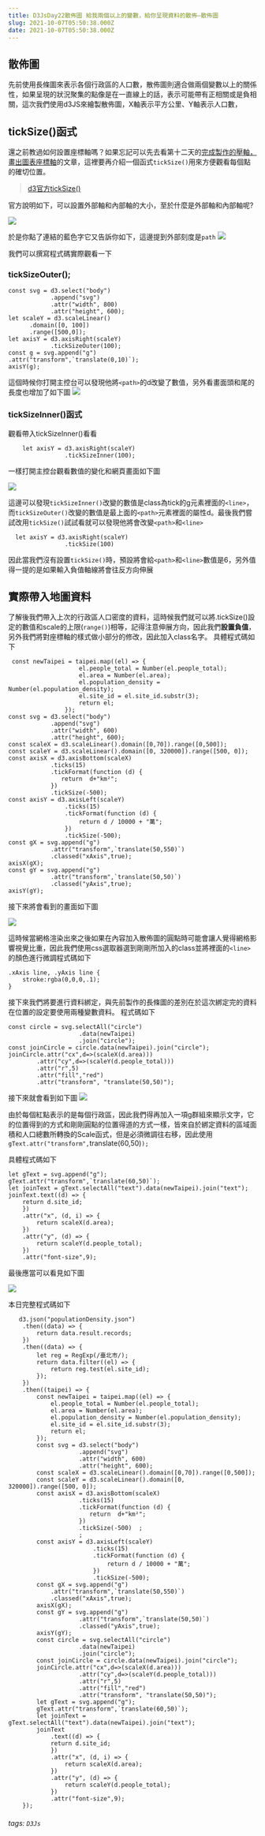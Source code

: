 ```yaml
---
title: D3JsDay22散佈圖 給我兩個以上的變數，給你呈現資料的散佈—散佈圖
slug: 2021-10-07T05:50:38.000Z
date: 2021-10-07T05:50:38.000Z
---
```




## 散佈圖

先前使用長條圖來表示各個行政區的人口數，散佈圖則適合做兩個變數以上的關係性，如果呈現的狀況聚集的點像是在一直線上的話，表示可能帶有正相關或是負相關，這次我們使用d3JS來繪製散佈圖，X軸表示平方公里、Y軸表示人口數，

## tickSize()函式

還之前教過如何設置座標軸嗎？如果忘記可以先去看第十二天的[完成製作的壓軸，畫出圖表座標軸](https://ithelp.ithome.com.tw/articles/10273251)的文章，這裡要再介紹一個函式`tickSize()`用來方便觀看每個點的確切位置。

> [d3官方tickSize()](https://github.com/d3/d3-axis/blob/v3.0.0/README.md#axis_tickSize)
> 


官方說明如下，可以設置外部軸和內部軸的大小，至於什麼是外部軸和內部軸呢?

![](https://i.imgur.com/ui9BjrM.png)

於是你點了連結的藍色字它又告訴你如下，這邊提到外部刻度是`path`
![](https://i.imgur.com/zEwibCg.png)

我們可以撰寫程式碼實際觀看一下

### tickSizeOuter();

```javascript{numberLines: true}
const svg = d3.select("body")
            .append("svg")
            .attr("width", 800)
            .attr("height", 600);
let scaleY = d3.scaleLinear()
      .domain([0, 100])
      .range([500,0]);
let axisY = d3.axisRight(scaleY)
            .tickSizeOuter(100);
const g = svg.append("g")
.attr("transform",`translate(0,10)`);
axisY(g);
```
這個時候你打開主控台可以發現他將`<path>`的d改變了數值，另外看畫面頭和尾的長度也增加了如下圖
![](https://i.imgur.com/3QPriaB.png)
### tickSizeInner()函式

觀看帶入tickSizeInner()看看
```javascript{numberLines: true}
    let axisY = d3.axisRight(scaleY)
                .tickSizeInner(100);
```
一樣打開主控台觀看數值的變化和網頁畫面如下圖

![](https://i.imgur.com/fQuiFvV.png)

這邊可以發現`tickSizeInner()`改變的數值是class為tick的g元素裡面的`<line>`，而`tickSizeOuter()`改變的數值是最上面的`<path>`元素裡面的屬性d。最後我們嘗試改用`tickSize()`試試看就可以發現他將會改變`<path>`和`<line>`

```javascript{numberLines: true}
  let axisY = d3.axisRight(scaleY)
                .tickSize(100)
```

因此當我們沒有設置`tickSize()`時，預設將會給`<path>`和`<line>`數值是6，另外值得一提的是如果輸入負值軸線將會往反方向伸展

## 實際帶入地圖資料
了解後我們帶入上次的行政區人口密度的資料，這時候我們就可以將.tickSize()設定的數值和scale的上限(`range()`)相等，記得注意伸展方向，因此我們**設置負值**，另外我們將對座標軸的樣式做小部分的修改，因此加入class名字。
具體程式碼如下
```javascript{numberLines: true}
 const newTaipei = taipei.map((el) => {
                    el.people_total = Number(el.people_total);
                    el.area = Number(el.area);
                    el.population_density = Number(el.population_density);
                    el.site_id = el.site_id.substr(3);
                    return el;
                });
const svg = d3.select("body")
            .append("svg")
            .attr("width", 600)
            .attr("height", 600);
const scaleX = d3.scaleLinear().domain([0,70]).range([0,500]);
const scaleY = d3.scaleLinear().domain([0, 320000]).range([500, 0]);
const axisX = d3.axisBottom(scaleX)
            .ticks(15)
            .tickFormat(function (d) { 
               return  d+"km²";
            })
            .tickSize(-500); 
const axisY = d3.axisLeft(scaleY)
                .ticks(15)
                .tickFormat(function (d) {
                    return d / 10000 + "萬";
                })
                .tickSize(-500); 
const gX = svg.append("g")
            .attr("transform",`translate(50,550)`)
            .classed("xAxis",true);
axisX(gX);
const gY = svg.append("g")
            .attr("transform",`translate(50,50)`)
            .classed("yAxis",true);
axisY(gY);
```
接下來將會看到的畫面如下圖

![](https://i.imgur.com/zBuJN9l.png)

這時候當網格渲染出來之後如果在內容加入散佈圖的圓點時可能會讓人覺得網格影響視覺比重，因此我們使用css選取器選到剛剛所加入的class並將裡面的`<line>`的顏色進行微調程式碼如下
```javascript{numberLines: true}
.xAxis line, .yAxis line {
    stroke:rgba(0,0,0,.1);
}
```

接下來我們將要進行資料綁定，與先前製作的長條圖的差別在於這次綁定完的資料在位置的設定要使用兩種變數資料。
程式碼如下
```javascript{numberLines: true}
const circle = svg.selectAll("circle")
                    .data(newTaipei)
                    .join("circle");
const joinCircle = circle.data(newTaipei).join("circle");
joinCircle.attr("cx",d=>(scaleX(d.area)))
        .attr("cy",d=>(scaleY(d.people_total)))
        .attr("r",5)
        .attr("fill","red")
        .attr("transform", "translate(50,50)");   
```

接下來就會看到如下圖
![](https://i.imgur.com/Y4eoiRn.png)

由於每個紅點表示的是每個行政區，因此我們得再加入一項g群組來顯示文字，它的位置得到的方式和剛剛圓點的位置得道的方式一樣，皆來自於綁定資料的區域面積和人口總數所轉換的Scale函式，但是必須微調往右移，因此使用` gText.attr("transform",`translate(60,50)`);`

具體程式碼如下
```javascript{numberLines: true}
let gText = svg.append("g");
gText.attr("transform",`translate(60,50)`);
let joinText = gText.selectAll("text").data(newTaipei).join("text");
joinText.text((d) => {
    return d.site_id;
    })
    .attr("x", (d, i) => {
        return scaleX(d.area);
    })
    .attr("y", (d) => {
        return scaleY(d.people_total);
    })
    .attr("font-size",9);
```

最後應當可以看見如下圖

![](https://i.imgur.com/SDnhzBC.png)






本日完整程式碼如下
```javascript{numberLines: true}
   d3.json("populationDensity.json")
    .then((data) => {
        return data.result.records;
    })
    .then((data) => {
        let reg = RegExp(/臺北市/);
        return data.filter((el) => {
            return reg.test(el.site_id);
        });
    })
    .then((taipei) => {
        const newTaipei = taipei.map((el) => {
            el.people_total = Number(el.people_total);
            el.area = Number(el.area);
            el.population_density = Number(el.population_density);
            el.site_id = el.site_id.substr(3);
            return el;
        });
        const svg = d3.select("body")
                    .append("svg")
                    .attr("width", 600)
                    .attr("height", 600);
        const scaleX = d3.scaleLinear().domain([0,70]).range([0,500]);
        const scaleY = d3.scaleLinear().domain([0, 320000]).range([500, 0]);
        const axisX = d3.axisBottom(scaleX)
                    .ticks(15)
                    .tickFormat(function (d) { 
                       return  d+"km²";
                    })
                    .tickSize(-500)  ; 
                    ;
        const axisY = d3.axisLeft(scaleY)
                        .ticks(15)
                        .tickFormat(function (d) {
                            return d / 10000 + "萬";
                        })
                        .tickSize(-500); 
        const gX = svg.append("g")
            .attr("transform",`translate(50,550)`)
            .classed("xAxis",true);
        axisX(gX);
        const gY = svg.append("g")
                    .attr("transform",`translate(50,50)`)
                    .classed("yAxis",true);
        axisY(gY);
        const circle = svg.selectAll("circle")
                    .data(newTaipei)
                    .join("circle");
        const joinCircle = circle.data(newTaipei).join("circle");
        joinCircle.attr("cx",d=>(scaleX(d.area)))
                    .attr("cy",d=>(scaleY(d.people_total)))
                    .attr("r",5)
                    .attr("fill","red")
                    .attr("transform", "translate(50,50)");            
        let gText = svg.append("g");
        gText.attr("transform",`translate(60,50)`);
        let joinText = gText.selectAll("text").data(newTaipei).join("text");
        joinText
            .text((d) => {
            return d.site_id;
            })
            .attr("x", (d, i) => {
                return scaleX(d.area);
            })
            .attr("y", (d) => {
                return scaleY(d.people_total);
            })
            .attr("font-size",9);
    });
```


###### tags: `D3Js`
